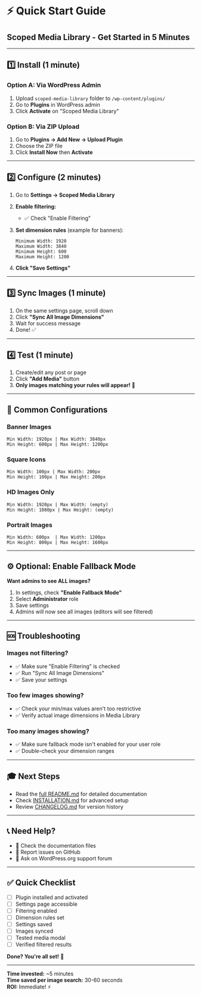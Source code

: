 # ⚡ Quick Start Guide

## Scoped Media Library - Get Started in 5 Minutes

---

## 1️⃣ Install (1 minute)

### Option A: Via WordPress Admin
1. Upload `scoped-media-library` folder to `/wp-content/plugins/`
2. Go to **Plugins** in WordPress admin
3. Click **Activate** on "Scoped Media Library"

### Option B: Via ZIP Upload
1. Go to **Plugins → Add New → Upload Plugin**
2. Choose the ZIP file
3. Click **Install Now** then **Activate**

---

## 2️⃣ Configure (2 minutes)

1. Go to **Settings → Scoped Media Library**

2. **Enable filtering:**
   - ✅ Check "Enable Filtering"

3. **Set dimension rules** (example for banners):
   ```
   Minimum Width: 1920
   Maximum Width: 3840
   Minimum Height: 600
   Maximum Height: 1200
   ```

4. **Click "Save Settings"**

---

## 3️⃣ Sync Images (1 minute)

1. On the same settings page, scroll down
2. Click **"Sync All Image Dimensions"**
3. Wait for success message
4. Done! ✅

---

## 4️⃣ Test (1 minute)

1. Create/edit any post or page
2. Click **"Add Media"** button
3. **Only images matching your rules will appear!** 🎉

---

## 🎯 Common Configurations

### Banner Images
```
Min Width: 1920px | Max Width: 3840px
Min Height: 600px | Max Height: 1200px
```

### Square Icons
```
Min Width: 100px | Max Width: 200px
Min Height: 100px | Max Height: 200px
```

### HD Images Only
```
Min Width: 1920px | Max Width: (empty)
Min Height: 1080px | Max Height: (empty)
```

### Portrait Images
```
Min Width: 600px  | Max Width: 1200px
Min Height: 800px | Max Height: 1600px
```

---

## ⚙️ Optional: Enable Fallback Mode

**Want admins to see ALL images?**

1. In settings, check **"Enable Fallback Mode"**
2. Select **Administrator** role
3. Save settings
4. Admins will now see all images (editors will see filtered)

---

## 🆘 Troubleshooting

### Images not filtering?
- ✅ Make sure "Enable Filtering" is checked
- ✅ Run "Sync All Image Dimensions"
- ✅ Save your settings

### Too few images showing?
- ✅ Check your min/max values aren't too restrictive
- ✅ Verify actual image dimensions in Media Library

### Too many images showing?
- ✅ Make sure fallback mode isn't enabled for your user role
- ✅ Double-check your dimension ranges

---

## 🎓 Next Steps

- Read the [full README.md](README.md) for detailed documentation
- Check [INSTALLATION.md](INSTALLATION.md) for advanced setup
- Review [CHANGELOG.md](CHANGELOG.md) for version history

---

## 📞 Need Help?

- 📖 Check the documentation files
- 🐛 Report issues on GitHub
- 💬 Ask on WordPress.org support forum

---

## ✅ Quick Checklist

- [ ] Plugin installed and activated
- [ ] Settings page accessible  
- [ ] Filtering enabled
- [ ] Dimension rules set
- [ ] Settings saved
- [ ] Images synced
- [ ] Tested media modal
- [ ] Verified filtered results

**Done? You're all set!** 🚀

---

**Time invested:** ~5 minutes  
**Time saved per image search:** 30-60 seconds  
**ROI:** Immediate! ⚡